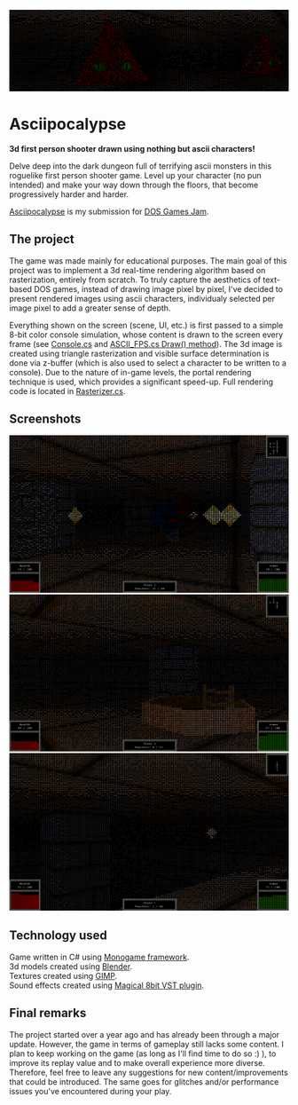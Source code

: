 ![Banner](/Screenshots/banner.png)

# Asciipocalypse

**3d first person shooter drawn using nothing but ascii characters!**

Delve deep into the dark dungeon full of terrifying ascii monsters in this roguelike first person shooter game. Level up your character (no pun intended) and make your way down through the floors, that become progressively harder and harder.

[Asciipocalypse](https://wonrzrzeczny.itch.io/asciipocalypse) is my submission for [DOS Games Jam](https://itch.io/jam/dos-games-jam).


The project
-----------
The game was made mainly for educational purposes. The main goal of this project was to implement a 3d real-time rendering algorithm based on rasterization, entirely from scratch. To truly capture the aesthetics of text-based DOS games, instead of drawing image pixel by pixel, I've decided to present rendered images using ascii characters, individualy selected per image pixel to add a greater sense of depth.

Everything shown on the screen (scene, UI, etc.) is first passed to a simple 8-bit color console simulation, whose content is drawn to the screen every frame (see [Console.cs](/ASCII_FPS/Console.cs) and [ASCII_FPS.cs Draw() method](/ASCII_FPS/ASCII_FPS.cs#L303)). The 3d image is created using triangle rasterization and visible surface determination is done via z-buffer (which is also used to select a character to be written to a console). Due to the nature of in-game levels, the portal rendering technique is used, which provides a significant speed-up. Full rendering code is located in [Rasterizer.cs](/ASCII_FPS/Geometry/Rasterizer.cs).


Screenshots
-----------
![](/Screenshots/game2.png)
![](/Screenshots/game4.png)
![](/Screenshots/game5.png)


Technology used
---------------
Game written in C# using [Monogame framework](https://www.monogame.net/).\
3d models created using [Blender](https://www.blender.org/).\
Textures created using [GIMP](https://www.gimp.org/).\
Sound effects created using [Magical 8bit VST plugin](http://www.ymck.net/en/download/magical8bitplug/).


Final remarks
-------------
The project started over a year ago and has already been through a major update. However, the game in terms of gameplay still lacks some content. I plan to keep working on the game (as long as I'll find time to do so :) ), to improve its replay value and to make overall experience more diverse. Therefore, feel free to leave any suggestions for new content/improvements that could be introduced. The same goes for glitches and/or performance issues you've encountered during your play.
